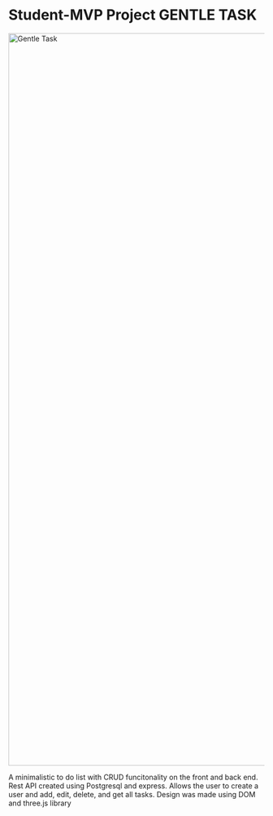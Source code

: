 # Student-MVP Project GENTLE TASK
<img width="1439" alt="Gentle Task" src="https://github.com/ZenBond/Student-MVP/assets/129324376/4f8d4bed-77ca-4cb7-9655-0646b09f361e">

A minimalistic to do list with CRUD funcitonality on the front and back end.
Rest API created using Postgresql and express.
Allows the user to create a user and add, edit, delete, and get all tasks.
Design was made using DOM and three.js library
